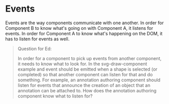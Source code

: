 # Events

Events are the way components communicate with one another.  In order for Component B to know what's going on with Component A, it listens for events.  In order for Component A to know what's happening on the DOM, it has to listen for events as well.

> Question for Ed:
> 
> In order for a component to pick up events from another component, it needs to know what to look for.  In the svg-draw-component example and event should be emitted when a shape is selected \(or completed\) so that another component can listen for that and do something.  For example, an annotation authoring component should listen for events that announce the creation of an object that an annotation can be attached to.  How does the annotation authoring component know what to listen for?

